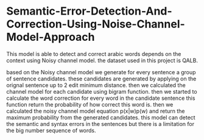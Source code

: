 # Semantic-Error-Detection-And-Correction-Using-Noise-Channel-Model-Approach

This model is able to detect and correct arabic words depends on the context using Noisy channel model. the dataset used in this project is QALB. 

based on the Noisy channel model we generate for every sentence a group of sentence candidates. these candidates are generated by applying on the orignal sentence up to 2 edit minimum distance. then we calculated the channel model for each candidate using bigram function. then we started to calculate the word correction for every word in the candidate sentence this function return the probability of how correct this word is. then we calculated the noisy channel model equation p(x|w)p(w) and return the maximum probability from the generated candidates. this model can detect the semantic and syntax errors in the sentences but there is a limitation for the big number sequence of words.
